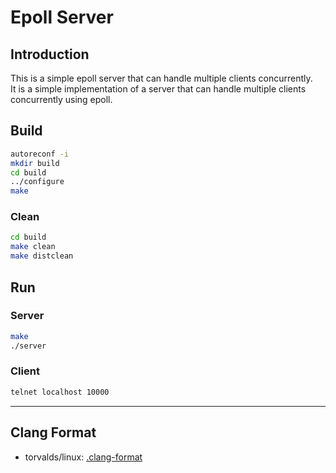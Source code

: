 # Epoll Server

## Introduction

This is a simple epoll server that can handle multiple clients concurrently.  
It is a simple implementation of a server that can handle multiple clients concurrently using epoll.

## Build

```bash
autoreconf -i
mkdir build
cd build
../configure
make
```

### Clean

```bash
cd build
make clean
make distclean
```

## Run

### Server

```bash
make
./server
```

### Client

```bash
telnet localhost 10000
```

---

## Clang Format

- torvalds/linux: [.clang-format](https://github.com/torvalds/linux/blob/master/.clang-format)

